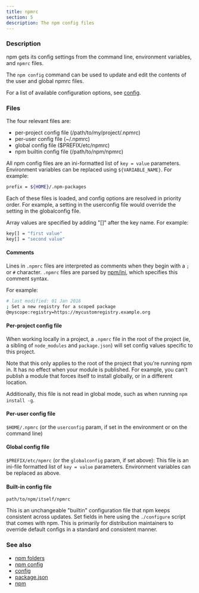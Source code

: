 ```yaml
---
title: npmrc
section: 5
description: The npm config files
---
```


### Description

npm gets its config settings from the command line, environment variables,
and `npmrc` files.

The `npm config` command can be used to update and edit the contents of the
user and global npmrc files.

For a list of available configuration options, see
[config](/using-npm/config).

### Files

The four relevant files are:

- per-project config file (/path/to/my/project/.npmrc)
- per-user config file (~/.npmrc)
- global config file ($PREFIX/etc/npmrc)
- npm builtin config file (/path/to/npm/npmrc)

All npm config files are an ini-formatted list of `key = value` parameters.
Environment variables can be replaced using `${VARIABLE_NAME}`. For
example:

```bash
prefix = ${HOME}/.npm-packages
```

Each of these files is loaded, and config options are resolved in priority
order. For example, a setting in the userconfig file would override the
setting in the globalconfig file.

Array values are specified by adding "[]" after the key name. For example:

```bash
key[] = "first value"
key[] = "second value"
```

#### Comments

Lines in `.npmrc` files are interpreted as comments when they begin with a
`;` or `#` character. `.npmrc` files are parsed by
[npm/ini](https://github.com/npm/ini), which specifies this comment syntax.

For example:

```bash
# last modified: 01 Jan 2016
; Set a new registry for a scoped package
@myscope:registry=https://mycustomregistry.example.org
```

#### Per-project config file

When working locally in a project, a `.npmrc` file in the root of the
project (ie, a sibling of `node_modules` and `package.json`) will set
config values specific to this project.

Note that this only applies to the root of the project that you're running
npm in. It has no effect when your module is published. For example, you
can't publish a module that forces itself to install globally, or in a
different location.

Additionally, this file is not read in global mode, such as when running
`npm install -g`.

#### Per-user config file

`$HOME/.npmrc` (or the `userconfig` param, if set in the environment or on
the command line)

#### Global config file

`$PREFIX/etc/npmrc` (or the `globalconfig` param, if set above): This file
is an ini-file formatted list of `key = value` parameters. Environment
variables can be replaced as above.

#### Built-in config file

`path/to/npm/itself/npmrc`

This is an unchangeable "builtin" configuration file that npm keeps
consistent across updates. Set fields in here using the `./configure`
script that comes with npm. This is primarily for distribution maintainers
to override default configs in a standard and consistent manner.

### See also

- [npm folders](/configuring-npm/folders)
- [npm config](/commands/npm-config)
- [config](/using-npm/config)
- [package.json](/configuring-npm/package-json)
- [npm](/commands/npm)
